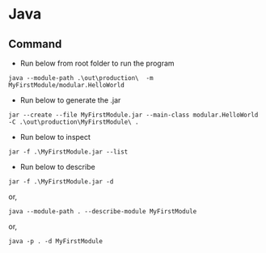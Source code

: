 # Java

## Command

- Run below from root folder to run the program

```shell
java --module-path .\out\production\  -m MyFirstModule/modular.HelloWorld
```

- Run below to generate the .jar

```shell
jar --create --file MyFirstModule.jar --main-class modular.HelloWorld -C .\out\production\MyFirstModule\ .
```

- Run below to inspect

```shell
jar -f .\MyFirstModule.jar --list
```

- Run below to describe

```shell
jar -f .\MyFirstModule.jar -d
```

or,

```shell
java --module-path . --describe-module MyFirstModule
```

or,

```shell
java -p . -d MyFirstModule
```